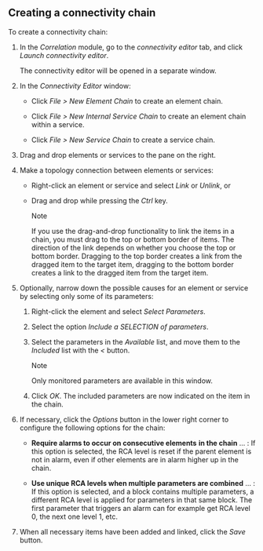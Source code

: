 ## Creating a connectivity chain

To create a connectivity chain:

1. In the *Correlation* module, go to the *connectivity editor* tab, and click *Launch connectivity editor*.

    The connectivity editor will be opened in a separate window.

2. In the *Connectivity Editor* window:

    - Click *File \> New Element Chain* to create an element chain.

    - Click *File \> New Internal Service Chain* to create an element chain within a service.

    - Click *File \> New Service Chain* to create a service chain.

3. Drag and drop elements or services to the pane on the right.

4. Make a topology connection between elements or services:

    - Right-click an element or service and select *Link* or *Unlink*, or

    - Drag and drop while pressing the *Ctrl* key.

        > [!NOTE]
        > If you use the drag-and-drop functionality to link the items in a chain, you must drag to the top or bottom border of items. The direction of the link depends on whether you choose the top or bottom border. Dragging to the top border creates a link from the dragged item to the target item, dragging to the bottom border creates a link to the dragged item from the target item.

5. Optionally, narrow down the possible causes for an element or service by selecting only some of its parameters:

    1. Right-click the element and select *Select Parameters*.

    2. Select the option *Include a SELECTION of parameters*.

    3. Select the parameters in the *Available* list, and move them to the *Included* list with the *\<* button.

        > [!NOTE]
        > Only monitored parameters are available in this window.

    4. Click *OK*. The included parameters are now indicated on the item in the chain.

6. If necessary, click the *Options* button in the lower right corner to configure the following options for the chain:

    - **Require alarms to occur on consecutive elements** **in the chain** ... : If this option is selected, the RCA level is reset if the parent element is not in alarm, even if other elements are in alarm higher up in the chain.

    - **Use unique RCA levels when multiple parameters are combined** ... : If this option is selected, and a block contains multiple parameters, a different RCA level is applied for parameters in that same block. The first parameter that triggers an alarm can for example get RCA level 0, the next one level 1, etc.

7. When all necessary items have been added and linked, click the *Save* button.
